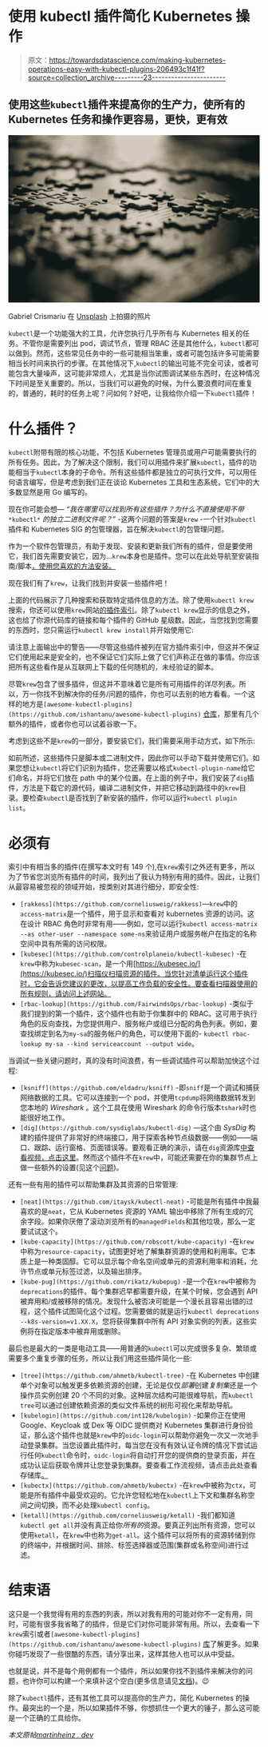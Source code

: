 # 使用 kubectl 插件简化 Kubernetes 操作

> 原文：<https://towardsdatascience.com/making-kubernetes-operations-easy-with-kubectl-plugins-206493c1f41f?source=collection_archive---------23----------------------->

## 使用这些`kubectl`插件来提高你的生产力，使所有的 Kubernetes 任务和操作更容易，更快，更有效

![](img/6f02931c12639379d19ba5fc0158f030.png)

Gabriel Crismariu 在 [Unsplash](https://unsplash.com/?utm_source=unsplash&utm_medium=referral&utm_content=creditCopyText) 上拍摄的照片

`kubectl`是一个功能强大的工具，允许您执行几乎所有与 Kubernetes 相关的任务。不管你是需要列出 pod，调试节点，管理 RBAC 还是其他什么，`kubectl`都可以做到。然而，这些常见任务中的一些可能相当笨重，或者可能包括许多可能需要相当长时间来执行的步骤。在其他情况下,`kubectl`的输出可能不完全可读，或者可能包含大量噪声，这可能非常烦人，尤其是当你试图调试某些东西时，在这种情况下时间是至关重要的。所以，当我们可以避免的时候，为什么要浪费时间在重复的，普通的，耗时的任务上呢？问如何？好吧，让我给你介绍一下`kubectl`插件！

# 什么插件？

`kubectl`附带有限的核心功能，不包括 Kubernetes 管理员或用户可能需要执行的所有任务。因此，为了解决这个限制，我们可以用插件来扩展`kubectl`，插件的功能相当于`kubectl`本身的子命令。所有这些插件都是独立的可执行文件，可以用任何语言编写，但是考虑到我们正在谈论 Kubernetes 工具和生态系统，它们中的大多数显然是用 Go 编写的。

现在你可能会想— *“我在哪里可以找到所有这些插件？为什么不直接使用不带* `*kubectl*` *的独立二进制文件呢？”* -这两个问题的答案是`krew` -一个针对`kubectl`插件和 Kubernetes SIG 的包管理器，旨在解决`kubectl`的包管理问题。

作为一个软件包管理员，有助于发现、安装和更新我们所有的插件，但是要使用它，我们首先需要安装它，因为...`krew`本身也是插件。您可以在此处导航至安装指南/脚本[，使用您喜欢的方法安装。](https://krew.sigs.k8s.io/docs/user-guide/setup/install/)

现在我们有了`krew`，让我们找到并安装一些插件吧！

上面的代码展示了几种搜索和获取特定插件信息的方法。除了使用`kubectl krew`搜索，你还可以使用`krew`网站[的插件索引](https://krew.sigs.k8s.io/plugins/)。除了`kubectl krew`显示的信息之外，这也给了你源代码库的链接和每个插件的 GitHub 星级数。因此，当您找到您需要的东西时，您只需运行`kubectl krew install`并开始使用它:

请注意上面输出中的警告——尽管这些插件被列在官方插件索引中，但这并不保证它们使用起来是安全的，也不保证它们实际上做了它们声称正在做的事情。你应该把所有这些看作是从互联网上下载的任何随机的，未经验证的脚本。

尽管`krew`包含了很多插件，但这并不意味着它是所有可用插件的详尽列表。所以，万一你找不到解决你的任务/问题的插件，你也可以去别的地方看看。一个这样的地方是`[awesome-kubectl-plugins](https://github.com/ishantanu/awesome-kubectl-plugins)` [仓库](https://github.com/ishantanu/awesome-kubectl-plugins)，那里有几个额外的插件，或者你也可以试着谷歌一下。

考虑到这些不是`krew`的一部分，要安装它们，我们需要采用手动方式，如下所示:

如前所述，这些插件只是脚本或二进制文件，因此你可以手动下载并使用它们。如果您想让`kubectl`将它们识别为插件，您还需要以格式`kubectl-plugin-name`给它们命名，并将它们放在 path 中的某个位置。在上面的例子中，我们安装了`dig`插件，方法是下载它的源代码，编译二进制文件，并把它移动到路径中的`krew`目录。要检查`kubectl`是否找到了新安装的插件，你可以运行`kubectl plugin list`。

# 必须有

索引中有相当多的插件(在撰写本文时有 149 个),在`krew`索引之外还有更多，所以为了节省您浏览所有插件的时间，我列出了我认为特别有用的插件。因此，让我们从最容易被忽视的领域开始，按类别对其进行细分，即安全性:

*   `[rakkess](https://github.com/corneliusweig/rakkess)`—`krew`中的`access-matrix`是一个插件，用于显示和查看对 kubernetes 资源的访问。这在设计 RBAC 角色时非常有用——例如，您可以运行`kubectl access-matrix --as other-user --namespace some-ns`来验证用户或服务帐户在指定的名称空间中具有所需的访问权限。
*   `[kubesec](https://github.com/controlplaneio/kubectl-kubesec)` -在`krew`中称为`kubesec-scan`，是一个用[https://kubesec.io/](https://kubesec.io/)扫描仪扫描资源的插件。当您针对清单运行这个插件时，它会告诉您建议的更改，以提高工作负载的安全性。要查看扫描器使用的所有规则，请访问上述网站。
*   `[rbac-lookup](https://github.com/FairwindsOps/rbac-lookup)` -类似于我们提到的第一个插件，这个插件也有助于你集群中的 RBAC。这可用于执行角色的反向查找，为您提供用户、服务帐户或组已分配的角色列表。例如，要查找绑定到名为`my-sa`的服务帐户的角色，可以使用下面的- `kubectl rbac-lookup my-sa --kind serviceaccount --output wide`。

当调试一些关键问题时，真的没有时间浪费，有一些调试插件可以帮助加快这个过程:

*   `[ksniff](https://github.com/eldadru/ksniff)` -即`sniff`是一个调试和捕获网络数据的工具。它可以连接到一个 pod，并使用`tcpdump`将网络数据转发到您本地的 *Wireshark* 。这个工具在使用 Wireshark 的命令行版本`tshark`时也能很好地工作。
*   `[dig](https://github.com/sysdiglabs/kubectl-dig)` —这个由 *SysDig* 构建的插件提供了非常好的终端接口，用于探索各种节点级数据——例如——端口、跟踪、运行窗格、页面错误等。要观看正确的演示，请在`dig`资源库[中查看视频，点击这里](https://github.com/sysdiglabs/kubectl-dig)。然而这个插件不在`krew`中，可能还需要在你的集群节点上做一些额外的设置(见这个[问题](https://github.com/sysdiglabs/kubectl-dig/issues/1))。

还有一些有用的插件可以帮助集群及其资源的日常管理:

*   `[neat](https://github.com/itaysk/kubectl-neat)` -可能是所有插件中我最喜欢的是`neat`，它从 Kubernetes 资源的 YAML 输出中移除了所有生成的冗余字段。如果你厌倦了滚动浏览所有的`managedFields`和其他垃圾，那么一定要试试这个。
*   `[kube-capacity](https://github.com/robscott/kube-capacity)` -在`krew`中称为`resource-capacity`，试图更好地了解集群资源的使用和利用率。它本质上是一种类固醇。它可以显示每个命名空间或单元的资源利用率和消耗，允许节点或单元标签过滤，以及输出排序。
*   `[kube-pug](https://github.com/rikatz/kubepug)` -是一个在`krew`中被称为`deprecations`的插件。每个集群迟早都需要升级，在某个时候，您会遇到 API 被弃用和/或被移除的情况。发现什么被否决可能是一个漫长且容易出错的过程，这个插件试图简化这个过程。您需要做的就是运行`kubectl deprecations --k8s-version=v1.XX.X`，您将获得集群中所有 API 对象实例的列表，这些实例将在指定版本中被弃用或删除。

最后也是最大的一类是电动工具——用普通的`kubectl`可以完成很多复杂、繁琐或需要多个重复步骤的任务，所以让我们用这些插件简化一些:

*   `[tree](https://github.com/ahmetb/kubectl-tree)` -在 Kubernetes 中创建单个对象可以触发更多依赖资源的创建，无论是仅仅*部署*创建*复制集*还是一个操作员实例创建 20 个不同的对象。这种层次结构可能很难导航，而`kubectl tree`可以通过创建依赖资源的类似文件系统的树形可视化来帮助导航。
*   `[kubelogin](https://github.com/int128/kubelogin)` -如果你正在使用 Google、Keycloak 或 Dex 等 OIDC 提供商对 Kubernetes 集群进行身份验证，那么这个插件也就是`krew`中的`oidc-login`可以帮助你避免一次又一次地手动登录集群。当您设置此插件时，每当您在没有有效认证令牌的情况下尝试运行任何`kubectl`命令时，`oidc-login`将自动打开您的提供商的登录页面，并在成功认证后获取令牌并让您登录到集群。要查看工作流视频，请点击此处查看存储库[。](https://github.com/int128/kubelogin)
*   `[kubectx](https://github.com/ahmetb/kubectx)` -在`krew`中被称为`ctx`，可能是所有插件中最受欢迎的。它允许您轻松地在`kubectl`上下文和集群名称空间之间切换，而不必处理`kubectl config`。
*   `[ketall](https://github.com/corneliusweig/ketall)` -我们都知道`kubectl get all`并没有真正给你*所有的*资源。要真正列出所有资源，您可以使用`ketall`，在`krew`中也称为`get-all`。这个插件可以将所有的资源转储到你的终端中，并根据时间、排除、标签选择器或范围(集群或名称空间)进行过滤。

# 结束语

这只是一个我觉得有用的东西的列表，所以对我有用的可能对你不一定有用，同时，可能有很多我省略了的插件，但是它们对你可能非常有用。所以，去查看一下`krew`索引或者`[awesome-kubectl-plugins](https://github.com/ishantanu/awesome-kubectl-plugins)` [库](https://github.com/ishantanu/awesome-kubectl-plugins)了解更多。如果你碰巧发现了一些很酷的东西，请分享出来，这样其他人也可以从中受益。

也就是说，并不是每个用例都有一个插件，所以如果你找不到插件来解决你的问题，也许你可以构建一个来填补这个空白(更多信息请见[文档](https://kubernetes.io/docs/tasks/extend-kubectl/kubectl-plugins/#writing-kubectl-plugins))。😉

除了`kubectl`插件，还有其他工具可以提高你的生产力，简化 Kubernetes 的操作。最突出的一个是，所以如果插件不够，你想抓住一个更大的锤子，那么这可能是一个正确的工具给你。

*本文原帖*[*martinheinz . dev*](https://martinheinz.dev/blog/58?utm_source=medium&utm_medium=referral&utm_campaign=blog_post_58)

</could-kubernetes-pods-ever-become-deprecated-e8ee6b4b8066>  </yq-mastering-yaml-processing-in-command-line-e1ff5ebc0823>  </the-easiest-way-to-debug-kubernetes-workloads-ff2ff5e3cc75> 